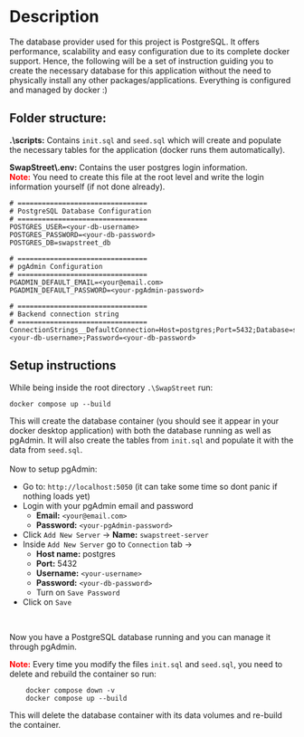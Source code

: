 # Description
The database provider used for this project is PostgreSQL. It offers performance, scalability and easy configuration due to its complete docker support. Hence, the following will be a set of instruction guiding you to create the necessary database for this application without the need to physically install any other packages/applications. Everything is configured and managed by docker :)

## Folder structure:
**.\scripts:** Contains `init.sql` and `seed.sql` which will create and populate the necessary tables for the application (docker runs them automatically).

**SwapStreet\\.env:** Contains the user postgres login information.
<br>
<span style="color:red">**Note:**</span> You need to create this file at the root level and write the login information yourself (if not done already).
```
# ================================
# PostgreSQL Database Configuration
# ================================
POSTGRES_USER=<your-db-username>
POSTGRES_PASSWORD=<your-db-password>
POSTGRES_DB=swapstreet_db

# ================================
# pgAdmin Configuration
# ================================
PGADMIN_DEFAULT_EMAIL=<your@email.com>
PGADMIN_DEFAULT_PASSWORD=<your-pgAdmin-password>

# ================================
# Backend connection string
# ================================
ConnectionStrings__DefaultConnection=Host=postgres;Port=5432;Database=swapstreet_db;Username=<your-db-username>;Password=<your-db-password>
```

## Setup instructions
While being inside the root directory ```.\SwapStreet``` run:
<br>

`docker compose up --build`
<br>

This will create the database container (you should see it appear in your docker desktop application) with both the database running as well as pgAdmin.
It will also create the tables from `init.sql` and populate it with the data from `seed.sql`.
<br>
<br>
Now to setup pgAdmin:

- Go to: `http://localhost:5050` (it can take some time so dont panic if nothing loads yet)
- Login with your pgAdmin email and password
  - **Email:** `<your@email.com>`
  - **Password:** `<your-pgAdmin-password>` 
- Click `Add New Server` -> **Name:** `swapstreet-server`
- Inside `Add New Server` go to `Connection` tab -> 
  - **Host name:** postgres
  - **Port:** 5432
  - **Username:** `<your-username>`
  - **Password:** `<your-db-password>`
  - Turn on `Save Password`
- Click on `Save`
<br>

Now you have a PostgreSQL database running and you can manage it through pgAdmin.
<br>

<span style="color:red">**Note:**</span> Every time you modify the files `init.sql` and `seed.sql`, you need to delete and rebuild the container so run:
<br>
```
    docker compose down -v
    docker compose up --build
```
This will delete the database container with its data volumes and re-build the container.